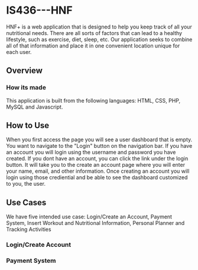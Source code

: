 # IS436---HNF
HNF+ is a web application that is designed to help you keep track of all your nutritional needs. There are all sorts of factors that can lead to a healthy lifestyle, such as exercise, diet, sleep, etc. Our application seeks to combine all of that information and place it in one convenient location unique for each user. 

## Overview

### How its made
 This application is built from the following languages: HTML, CSS, PHP, MySQL and Javascript. 

## How to Use
When you first access the page you will see a user dashboard that is empty. You want to navigate to the "Login" button on the navigation bar. If you have an account you will login using the username and password you have created. If you dont have an account, you can click the link under the login button. It will take you to the create an account page where you will enter your name, email, and other information. Once creating an account you will login using those crediential and be able to see the dashboard customized to you, the user.

## Use Cases
We have five intended use case: Login/Create an Account, Payment System, Insert Workout and Nutritional Information, Personal Planner and Tracking Activities

### Login/Create Account


### Payment System
